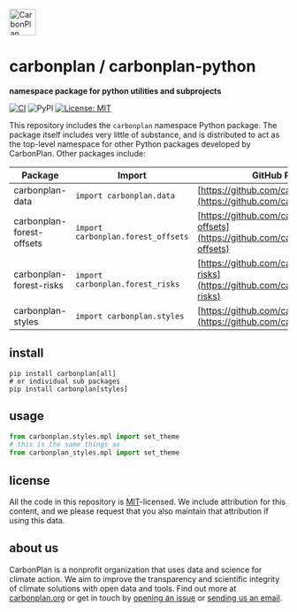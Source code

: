 <p align="left" >
<a href='https://carbonplan.org'>
<picture>
  <source media="(prefers-color-scheme: dark)" srcset="https://carbonplan-assets.s3.amazonaws.com/monogram/light-small.png">
  <img alt="CarbonPlan monogram." height="48" src="https://carbonplan-assets.s3.amazonaws.com/monogram/dark-small.png">
</picture>
</a>
</p>

# carbonplan / carbonplan-python

**namespace package for python utilities and subprojects**

[![CI](https://github.com/carbonplan/carbonplan-python/actions/workflows/main.yaml/badge.svg)](https://github.com/carbonplan/carbonplan-python/actions/workflows/main.yaml)
![PyPI](https://img.shields.io/pypi/v/carbonplan)
[![License: MIT](https://img.shields.io/badge/License-MIT-blue.svg)](https://opensource.org/licenses/MIT)

This repository includes the `carbonplan` namespace Python package. The package itself includes very little of substance, and is distributed to act as the top-level namespace for other Python packages developed by CarbonPlan. Other packages include:

| Package                   | Import                             | GitHub Repo                                                                                  |
| ------------------------- | ---------------------------------- | -------------------------------------------------------------------------------------------- |
| carbonplan-data           | `import carbonplan.data`           | [https://github.com/carbonplan/data](https://github.com/carbonplan/data)                     |
| carbonplan-forest-offsets | `import carbonplan.forest_offsets` | [https://github.com/carbonplan/forest-offsets](https://github.com/carbonplan/forest-offsets) |
| carbonplan-forest-risks   | `import carbonplan.forest_risks`   | [https://github.com/carbonplan/forest-risks](https://github.com/carbonplan/forest-risks)     |
| carbonplan-styles         | `import carbonplan.styles`         | [https://github.com/carbonplan/styles](https://github.com/carbonplan/styles)                 |

## install

```shell
pip install carbonplan[all]
# or individual sub packages
pip install carbonplan[styles]
```

## usage

```python
from carbonplan.styles.mpl import set_theme
# this is the same things as
from carbonplan_styles.mpl import set_theme
```

## license

All the code in this repository is [MIT](https://choosealicense.com/licenses/mit/)-licensed. We include attribution for this content, and we please request that you also maintain that attribution if using this data.

## about us

CarbonPlan is a nonprofit organization that uses data and science for climate action. We aim to improve the transparency and scientific integrity of climate solutions with open data and tools. Find out more at [carbonplan.org](https://carbonplan.org/) or get in touch by [opening an issue](https://github.com/carbonplan/carbonplan-python/issues/new) or [sending us an email](mailto:hello@carbonplan.org).
